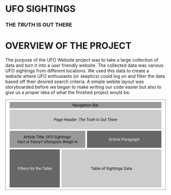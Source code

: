 
# UFO SIGHTINGS
### **THE _TRUTH_ IS OUT THERE**

# OVERVIEW OF THE PROJECT
The purpose of the UFO Website project was to take a large collection of data and turn it into a user friendly website. The collected data was various UFO sightings from different locations. We used this data to create a website where UFO enthusiasts (or skeptics) could log on and filter the data based off their desired search criteria. A simple webite layout was storyboarded before we began to make writing our code easier but also to give us a proper idea of what the finished project would be.

![Website Storyboard](https://github.com/amiecostello22/UFO/blob/main/web%20map.png)
